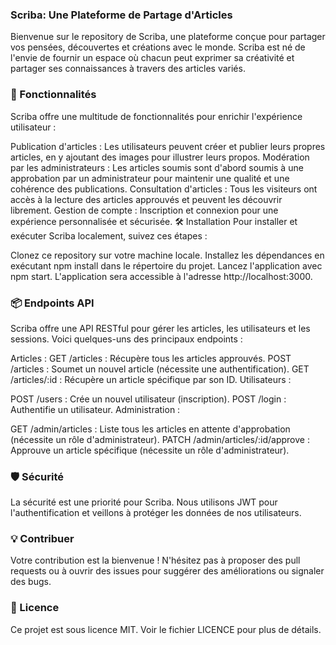 ### Scriba: Une Plateforme de Partage d'Articles
Bienvenue sur le repository de Scriba, une plateforme conçue pour partager vos pensées, découvertes et créations avec le monde. Scriba est né de l'envie de fournir un espace où chacun peut exprimer sa créativité et partager ses connaissances à travers des articles variés.

### 🚀 Fonctionnalités
Scriba offre une multitude de fonctionnalités pour enrichir l'expérience utilisateur :

Publication d'articles : Les utilisateurs peuvent créer et publier leurs propres articles, en y ajoutant des images pour illustrer leurs propos.
Modération par les administrateurs : Les articles soumis sont d'abord soumis à une approbation par un administrateur pour maintenir une qualité et une cohérence des publications.
Consultation d'articles : Tous les visiteurs ont accès à la lecture des articles approuvés et peuvent les découvrir librement.
Gestion de compte : Inscription et connexion pour une expérience personnalisée et sécurisée.
🛠 Installation
Pour installer et exécuter Scriba localement, suivez ces étapes :

Clonez ce repository sur votre machine locale.
Installez les dépendances en exécutant npm install dans le répertoire du projet.
Lancez l'application avec npm start. L'application sera accessible à l'adresse http://localhost:3000.

### 📦 Endpoints API
Scriba offre une API RESTful pour gérer les articles, les utilisateurs et les sessions. Voici quelques-uns des principaux endpoints :

Articles :
GET /articles : Récupère tous les articles approuvés.
POST /articles : Soumet un nouvel article (nécessite une authentification).
GET /articles/:id : Récupère un article spécifique par son ID.
Utilisateurs :

POST /users : Crée un nouvel utilisateur (inscription).
POST /login : Authentifie un utilisateur.
Administration :

GET /admin/articles : Liste tous les articles en attente d'approbation (nécessite un rôle d'administrateur).
PATCH /admin/articles/:id/approve : Approuve un article spécifique (nécessite un rôle d'administrateur).

### 🛡 Sécurité
La sécurité est une priorité pour Scriba. Nous utilisons JWT pour l'authentification et veillons à protéger les données de nos utilisateurs.

### 💡 Contribuer
Votre contribution est la bienvenue ! N'hésitez pas à proposer des pull requests ou à ouvrir des issues pour suggérer des améliorations ou signaler des bugs.

### 📝 Licence
Ce projet est sous licence MIT. Voir le fichier LICENCE pour plus de détails.
